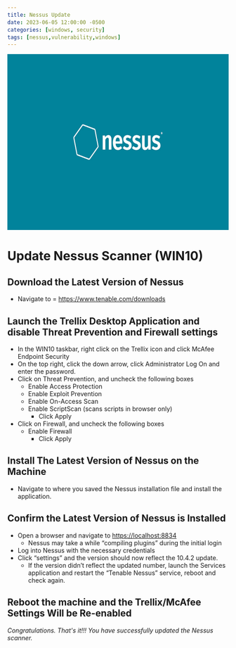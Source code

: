 ```yaml
---
title: Nessus Update
date: 2023-06-05 12:00:00 -0500
categories: [windows, security]
tags: [nessus,vulnerability,windows]
---
```


<img src="/assets/img/posts/nessus-update/nessus-update.jpg" alt="Nessus Update" style="height:400px; width:600px;" />

# Update Nessus Scanner (WIN10)

## Download the Latest Version of Nessus
* Navigate to = <https://www.tenable.com/downloads> 

## Launch the Trellix Desktop Application and disable Threat Prevention and Firewall settings 
* In the WIN10 taskbar, right click on the Trellix icon and click McAfee Endpoint Security
* On the top right, click the down arrow, click Administrator Log On and enter the password.
* Click on Threat Prevention, and uncheck the following boxes
  * Enable Access Protection
  * Enable Exploit Prevention
  * Enable On-Access Scan
  * Enable ScriptScan (scans scripts in browser only)	
    * Click Apply
* Click on Firewall, and uncheck the following boxes
  * Enable Firewall
    * Click Apply

## Install The Latest Version of Nessus on the Machine
* Navigate to where you saved the Nessus installation file and install the application.

## Confirm the Latest Version of Nessus is Installed
* Open a browser and navigate to <https://localhost:8834>
  * Nessus may take a while “compiling plugins” during the initial login
* Log into Nessus with the necessary credentials
* Click “settings” and the version should now reflect the 10.4.2 update.
  * If the version didn’t reflect the updated number, launch the Services application and restart the “Tenable Nessus” service, reboot and check again.

## Reboot the machine and the Trellix/McAfee Settings Will be Re-enabled

  _Congratulations. That's it!!! You have successfully updated the Nessus scanner._